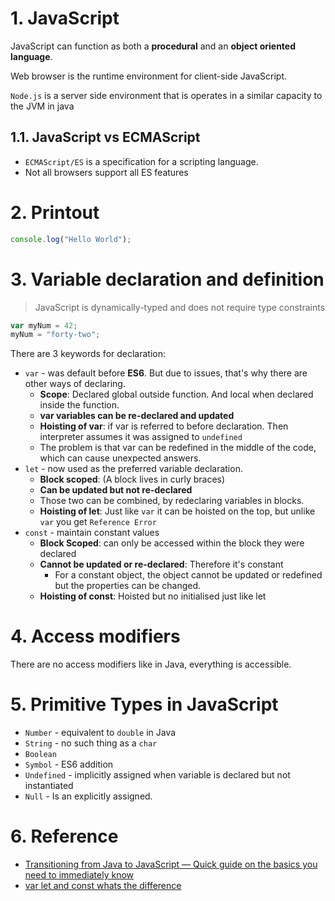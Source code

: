 # 1. JavaScript


JavaScript can function as both a **procedural** and an **object oriented language**.

Web browser is the runtime environment for client-side JavaScript.

`Node.js` is a server side environment that is operates in a similar capacity to the JVM in java

## 1.1. JavaScript vs ECMAScript

-   `ECMAScript/ES` is a specification for a scripting language.
-   Not all browsers support all ES features

# 2. Printout

```js
console.log("Hello World");
```

# 3. Variable declaration and definition

> JavaScript is dynamically-typed and does not require type constraints

```js
var myNum = 42;
myNum = "forty-two";
```

There are 3 keywords for declaration:

-   `var` - was default before **ES6**. But due to issues, that's why there are other ways of declaring.
    -   **Scope**: Declared global outside function. And local when declared inside the function.
    -   **var variables can be re-declared and updated**
    -   **Hoisting of var**: if var is referred to before declaration. Then interpreter assumes it was assigned to `undefined`
    -   The problem is that var can be redefined in the middle of the code, which can cause unexpected answers.
-   `let` - now used as the preferred variable declaration.
    -   **Block scoped**: (A block lives in curly braces)
    -   **Can be updated but not re-declared**
    -   Those two can be combined, by redeclaring variables in blocks.
    -   **Hoisting of let**: Just like `var` it can be hoisted on the top, but unlike `var` you get `Reference Error`
-   `const` - maintain constant values
    -   **Block Scoped**: can only be accessed within the block they were declared
    -   **Cannot be updated or re-declared**: Therefore it's constant
        -   For a constant object, the object cannot be updated or redefined but the properties can be changed.
    -   **Hoisting of const**: Hoisted but no initialised just like let

# 4. Access modifiers

There are no access modifiers like in Java, everything is accessible.

# 5. Primitive Types in JavaScript

-   `Number` - equivalent to `double` in Java
-   `String` - no such thing as a `char`
-   `Boolean`
-   `Symbol` - ES6 addition
-   `Undefined` - implicitly assigned when variable is declared but not instantiated
-   `Null` - Is an explicitly assigned.

# 6. Reference

-   [Transitioning from Java to JavaScript — Quick guide on the basics you need to immediately know](https://medium.com/@byrne.greg/transitioning-from-java-to-javascript-quick-guide-on-the-basics-you-need-to-immediately-know-ef95140a7d71)
-   [var let and const whats the difference](https://www.freecodecamp.org/news/var-let-and-const-whats-the-difference/)
